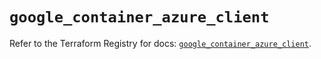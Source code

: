 # `google_container_azure_client`

Refer to the Terraform Registry for docs: [`google_container_azure_client`](https://registry.terraform.io/providers/hashicorp/google-beta/5.12.0/docs/resources/google_container_azure_client).
